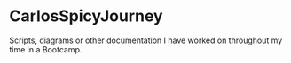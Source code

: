 # CarlosSpicyJourney
Scripts, diagrams or other documentation I have worked on throughout my time in a Bootcamp.
